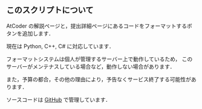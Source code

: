 ## このスクリプトについて

AtCoder の解説ページと，提出詳細ページにあるコードをフォーマットするボタンを追加します．

現在は Python, C++, C# に対応しています．


フォーマットシステムは個人が管理するサーバー上で動作しているため，
このサーバーがメンテナスしている場合など，動作しない場合があります．

また，予算の都合，その他の理由により，予告なくサービス終了する可能性があります．

ソースコードは [GitHub](https://github.com/kichi2004/atcoder-formatter) で管理しています．
